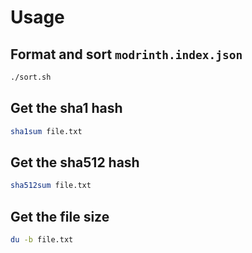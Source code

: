 # Usage

## Format and sort `modrinth.index.json`

```bash
./sort.sh
```

## Get the sha1 hash

```bash
sha1sum file.txt
```

## Get the sha512 hash

```bash
sha512sum file.txt
```

## Get the file size

```bash
du -b file.txt
```
